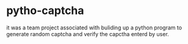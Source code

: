 # pytho-captcha
it was a team project associated with buliding up a python program to generate random captcha and verify the capctha enterd by user.

